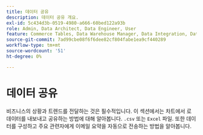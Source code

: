 ```yaml
---
title: 데이터 공유
description: 데이터 공유 개요.
exl-id: 5c434d3b-0519-4980-a666-60bed122a93b
role: Admin, Data Architect, Data Engineer, User
feature: Commerce Tables, Data Warehouse Manager, Data Integration, Data Import/Export
source-git-commit: 7ad99cbe08f6f6dee82cf804fabe1ea9cf440289
workflow-type: tm+mt
source-wordcount: '51'
ht-degree: 0%

---
```


# 데이터 공유

비즈니스의 상황과 트렌드를 전달하는 것은 필수적입니다. 이 섹션에서는 차트에서 로 데이터를 내보내고 공유하는 방법에 대해 알아봅니다. `.csv` 또는 `Excel` 파일. 또한 데이터를 구성하고 주요 관련자에게 이메일 요약을 자동으로 전송하는 방법을 알아봅니다.
